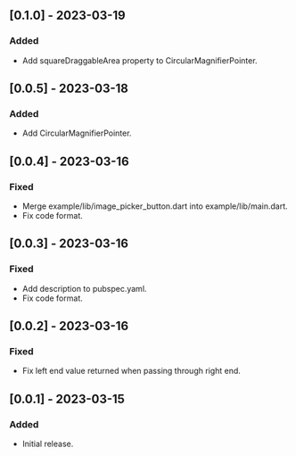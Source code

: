 ## [0.1.0] - 2023-03-19

### Added

- Add squareDraggableArea property to CircularMagnifierPointer.

## [0.0.5] - 2023-03-18

### Added

- Add CircularMagnifierPointer.

## [0.0.4] - 2023-03-16

### Fixed

- Merge example/lib/image_picker_button.dart into example/lib/main.dart.
- Fix code format.

## [0.0.3] - 2023-03-16

### Fixed

- Add description to pubspec.yaml.
- Fix code format.

## [0.0.2] - 2023-03-16

### Fixed

- Fix left end value returned when passing through right end.

## [0.0.1] - 2023-03-15

### Added

- Initial release.
